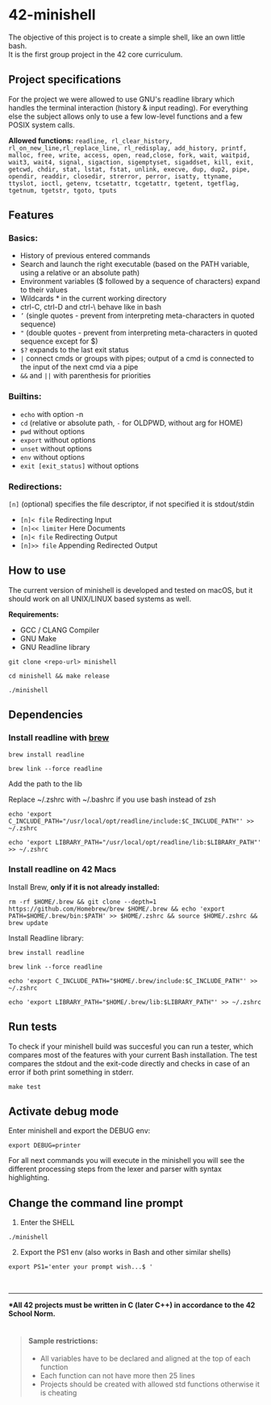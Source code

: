 # 42-minishell

The objective of this project is to create a simple shell, like an own little bash.<br>
It is the first group project in the 42 core curriculum.

## Project specifications

For the project we were allowed to use GNU's readline library which handles the terminal interaction (history & input reading).
For everything else the subject allows only to use a few low-level functions and a few POSIX system calls.

<b>Allowed functions:</b>
```readline, rl_clear_history, rl_on_new_line,rl_replace_line, rl_redisplay, add_history, printf, malloc, free, write, access, open, read,close, fork, wait, waitpid, wait3, wait4, signal, sigaction, sigemptyset, sigaddset, kill, exit, getcwd, chdir, stat, lstat, fstat, unlink, execve, dup, dup2, pipe, opendir, readdir, closedir, strerror, perror, isatty, ttyname, ttyslot, ioctl, getenv, tcsetattr, tcgetattr, tgetent, tgetflag, tgetnum, tgetstr, tgoto, tputs```

## Features

### Basics:
- History of previous entered commands
- Search and launch the right executable (based on the PATH variable, using a relative or an absolute path)
- Environment variables ($ followed by a sequence of characters) expand to their values
- Wildcards * in the current working directory
- ctrl-C, ctrl-D and ctrl-\ behave like in bash
- ```’``` (single quotes - prevent from interpreting meta-characters in quoted sequence)
- ```"``` (double quotes - prevent from interpreting meta-characters in quoted sequence except for $)
- ```$?``` expands to the last exit status
- ```|``` connect cmds or groups with pipes; output of a cmd is connected to the input of the next cmd via a pipe
- ```&&``` and ```||``` with parenthesis for priorities

### Builtins:
- ```echo``` with option -n
- ```cd``` (relative or absolute path, ```-``` for OLDPWD, without arg for HOME)
- ```pwd``` without options
- ```export``` without options
- ```unset``` without options
- ```env``` without options
- ```exit [exit_status]``` without options

### Redirections:

```[n]``` (optional) specifies the file descriptor, if not specified it is stdout/stdin

- ```[n]< file``` Redirecting Input
- ```[n]<< limiter``` Here Documents
- ```[n]< file``` Redirecting Output
- ```[n]>> file``` Appending Redirected Output

## How to use

The current version of minishell is developed and tested on macOS, but it should work on all UNIX/LINUX based systems as well.

<b>Requirements:</b>
- GCC / CLANG Compiler
- GNU Make
- GNU Readline library

```
git clone <repo-url> minishell
```
```
cd minishell && make release
```
```
./minishell
```

## Dependencies
### Install readline with [brew](https://brew.sh/)
```
brew install readline
```

```
brew link --force readline
```

Add the path to the lib

Replace ~/.zshrc with ~/.bashrc if you use bash instead of zsh
```
echo 'export C_INCLUDE_PATH="/usr/local/opt/readline/include:$C_INCLUDE_PATH"' >> ~/.zshrc
```
```
echo 'export LIBRARY_PATH="/usr/local/opt/readline/lib:$LIBRARY_PATH"' >> ~/.zshrc
```

### Install readline on 42 Macs

Install Brew, <b>only if it is not already installed:</b>

```
rm -rf $HOME/.brew && git clone --depth=1 https://github.com/Homebrew/brew $HOME/.brew && echo 'export PATH=$HOME/.brew/bin:$PATH' >> $HOME/.zshrc && source $HOME/.zshrc && brew update
```

Install Readline library:
```
brew install readline
```

```
brew link --force readline
```

```
echo 'export C_INCLUDE_PATH="$HOME/.brew/include:$C_INCLUDE_PATH"' >> ~/.zshrc
```

```
echo 'export LIBRARY_PATH="$HOME/.brew/lib:$LIBRARY_PATH"' >> ~/.zshrc
```

## Run tests

To check if your minishell build was succesful you can run a tester, which compares most of the features with your current Bash installation. The test compares the stdout and the exit-code directly and checks in case of an error if both print something in stderr. 

```
make test
```

## Activate debug mode

Enter minishell and export the DEBUG env:

```
export DEBUG=printer
```

For all next commands you will execute in the minishell you will see the different processing steps from the lexer and parser with syntax highlighting.

## Change the command line prompt
1. Enter the SHELL
```
./minishell
```
2. Export the PS1 env (also works in Bash and other similar shells)
```
export PS1='enter your prompt wish...$ '
```


<br>
<hr>
<b>*All 42 projects must be written in C (later C++) in accordance to the 42 School Norm.<br></b>
<br>

> #### Sample restrictions:
> - All variables have to be declared and aligned at the top of each function
> - Each function can not have more then 25 lines
> - Projects should be created with allowed std functions otherwise it is cheating


